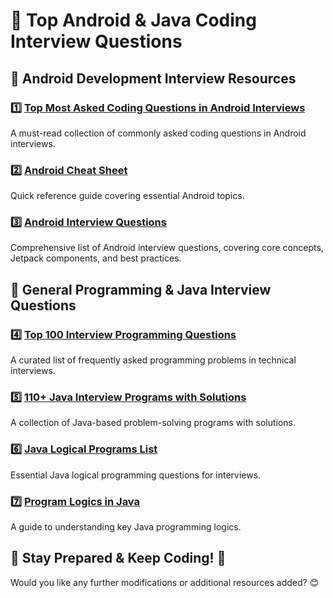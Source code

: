 # 📌 Top Android & Java Coding Interview Questions  

## 🔹 Android Development Interview Resources  
### 1️⃣ [Top Most Asked Coding Questions in Android Interviews](https://medium.com/@anandgaur2207/top-most-asked-coding-questions-in-android-interviews-289ccb9c58d2)  
A must-read collection of commonly asked coding questions in Android interviews.  

### 2️⃣ [Android Cheat Sheet](https://github.com/anitaa1990/Android-Cheat-sheet/tree/master)  
Quick reference guide covering essential Android topics.  

### 3️⃣ [Android Interview Questions](https://github.com/amitshekhariitbhu/android-interview-questions)  
Comprehensive list of Android interview questions, covering core concepts, Jetpack components, and best practices.  

## 🔹 General Programming & Java Interview Questions  
### 4️⃣ [Top 100 Interview Programming Questions](https://shirsh94.medium.com/top-100-interview-programming-questions-that-asks-many-times-5c5bf36449ab)  
A curated list of frequently asked programming problems in technical interviews.  

### 5️⃣ [110+ Java Interview Programs with Solutions](https://javaconceptoftheday.com/java-interview-programs-with-solutions/)  
A collection of Java-based problem-solving programs with solutions.  

### 6️⃣ [Java Logical Programs List](https://javacodepoint.com/logical-programs/list-of-logical-programs-in-java/)  
Essential Java logical programming questions for interviews.  

### 7️⃣ [Program Logics in Java](https://mindmajix.com/program-logics-in-java)  
A guide to understanding key Java programming logics.  

## 📌 Stay Prepared & Keep Coding! 🚀  

Would you like any further modifications or additional resources added? 😊
